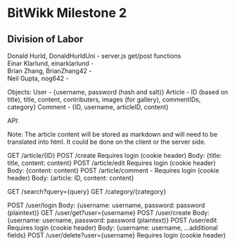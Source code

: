 <h1>BitWikk Milestone 2</h1>

<h2>Division of Labor</h2>
Donald Hurld, DonaldHurldUni - server.js get/post functions<br>
Einar Klarlund, einarklarlund - <br>
Brian Zhang, BrianZhang42 - <br>
Neil Gupta, nog642 - <br>

Objects:
User - {username, password (hash and salt)}
Article - ID (based on title), title, content, contributers, images (for gallery), commentIDs, category}
Comment - {ID, username, articleID, content}

API:

Note: The article content will be stored as markdown and will need to be translated into html. It could be done on the client or the server side.

GET  /article/{ID}
POST /create
        Requires login (cookie header)
        Body: {title: title, content: content}
POST /article/edit
        Requires login (cookie header)
        Body: {content: content}
POST /article/comment -
        Requires login (cookie header)
        Body: {article: ID, content: content}

GET  /search?query={query}
GET  /category/{category}

POST /user/login
        Body: {username: username, password: password (plaintext)}
GET  /user/get?user={username}
POST /user/create
        Body: {username: username, password: password (plaintext)}
POST /user/edit
        Requires login (cookie header)
        Body: {username: username, ...additional fields}
POST /user/delete?user={username}
        Requires login (cookie header)
